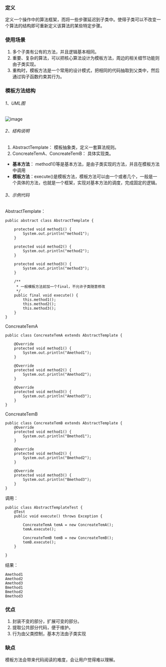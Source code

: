 ### 定义
  定义一个操作中的算法框架，而将一些步骤延迟到子类中。使得子类可以不改变一个算法的结构即可重新定义该算法的某些特定步骤。
  
###  使用场景

1. 多个子类有公有的方法，并且逻辑基本相同。
2. 重要、复杂的算法，可以把核心算法设计为模板方法，周边的相关细节功能则由子类实现。
3. 重构时，模板方法是一个常用的设计模式，把相同的代码抽取到父类中，然后通过钩子函数约束其行为。

### 模板方法结构
###### 1、UML图
![image](http://p2n2wxpgk.bkt.clouddn.com/image/work/%E6%A8%A1%E6%9D%BF%E6%96%B9%E6%B3%95%E6%A8%A1%E5%BC%8F.png)

###### 2、结构说明

1. AbstractTemplate： 模板抽象类，定义一套算法规则。
2. ConcreateTemA、ConcreateTemB： 具体实现类。

- **基本方法**： method1()等是基本方法，是由子类实现的方法，并且在模板方法中调用
- **模板方法**：execute()是模板方法，模板方法可以由一个或者几个，一般是一个具体的方法，也就是一个框架，实现对基本方法的调度，完成固定的逻辑。

###### 3、示例代码

AbstractTemplate：

```
public abstract class AbstractTemplate {

    protected void method1() {
        System.out.println("method1");
    }

    protected void method2() {
        System.out.println("method2");
    }

    protected void method3() {
        System.out.println("method3");
    }

    /**
     * 一般模板方法前加一个final，不允许子类随意修改
     */
    public final void execute() {
        this.method1();
        this.method2();
        this.method3();
    }
}

```

ConcreateTemA
```
public class ConcreateTemA extends AbstractTemplate {

    @Override
    protected void method1() {
        System.out.println("Amethod1");
    }

    @Override
    protected void method2() {
        System.out.println("Amethod2");
    }

    @Override
    protected void method3() {
        System.out.println("Amethod3");
    }
}
```
ConcreateTemB

```
public class ConcreateTemB extends AbstractTemplate {
    @Override
    protected void method1() {
        System.out.println("Bmethod1");
    }

    @Override
    protected void method2() {
        System.out.println("Bmethod2");
    }

    @Override
    protected void method3() {
        System.out.println("Bmethod3");
    }
}

```
调用：

```
public class AbstractTemplateTest {
    @Test
    public void execute() throws Exception {

        ConcreateTemA temA = new ConcreateTemA();
        temA.execute();

        ConcreateTemB temB = new ConcreateTemB();
        temB.execute();
    }

}
```
结果：

```
Amethod1
Amethod2
Amethod3
Bmethod1
Bmethod2
Bmethod3
```

### 优点
1. 封装不变的部分，扩展可变的部分。
2. 提取公共部分代码，便于维护。
3. 行为由父类控制，基本方法由子类实现

### 缺点
模板方法会带来代码阅读的难度，会让用户觉得难以理解。


